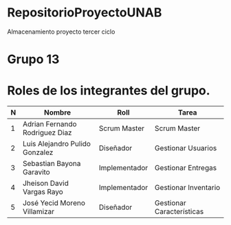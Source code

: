 # RepositorioProyectoUNAB
Almacenamiento proyecto tercer ciclo

# Grupo 13

# Roles de los integrantes del grupo.
| N 	| Nombre                         	| Roll 	| Tarea                       	|
|---	|--------------------------------	|---	|---------------------------	|
| 1 	| Adrian Fernando Rodriguez Diaz          	|Scrum Master	| Scrum Master        	|
| 2 	| Luis Alejandro Pulido Gonzalez          	|Diseñador	| Gestionar Usuarios        	|
| 3 	| Sebastian Bayona Garavito 	    |Implementador	| Gestionar Entregas         	|
| 4 	| Jheison David Vargas Rayo      	|Implementador	| Gestionar Inventario          |
| 5 	| José Yecid Moreno Villamizar   	|Diseñador	| Gestionar Características    	|
